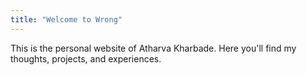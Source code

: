 ```yaml
---
title: "Welcome to Wrong"
---
```


This is the personal website of Atharva Kharbade. Here you'll find my thoughts, projects, and experiences. 